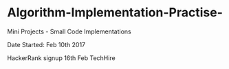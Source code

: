 # Algorithm-Implementation-Practise-
Mini Projects - Small Code Implementations 



Date Started: Feb 10th 2017

HackerRank signup 16th Feb
TechHire 
